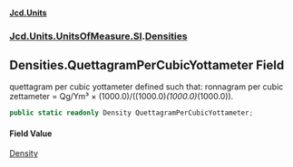 #### [Jcd.Units](index.md 'index')

### [Jcd.Units.UnitsOfMeasure.SI](Jcd.Units.UnitsOfMeasure.SI.md 'Jcd.Units.UnitsOfMeasure.SI').[Densities](Densities.md 'Jcd.Units.UnitsOfMeasure.SI.Densities')

## Densities.QuettagramPerCubicYottameter Field

quettagram per cubic yottameter defined such that: ronnagram per cubic zettameter = Qg/Ym³ ×
(1000.0)/((1000.0)*(1000.0)*(1000.0)).

```csharp
public static readonly Density QuettagramPerCubicYottameter;
```

#### Field Value

[Density](Density.md 'Jcd.Units.UnitTypes.Density')